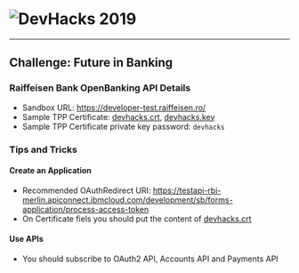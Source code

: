 # ![DevHacks 2019](https://api.myconnector.ro/files/events/logo/175/529e3c2db8e94cfa68c5e73ece5f4591.png)
---
## Challenge: Future in Banking
### Raiffeisen Bank OpenBanking API Details
* Sandbox URL: https://developer-test.raiffeisen.ro/
* Sample TPP Certificate: [devhacks.crt](devhacks.crt), [devhacks.key](devhacks.key)
* Sample TPP Certificate private key password: `devhacks`

### Tips and Tricks
#### Create an Application
* Recommended OAuthRedirect URI: https://testapi-rbi-merlin.apiconnect.ibmcloud.com/development/sb/forms-application/process-access-token
* On Certificate fiels you should put the content of [devhacks.crt](devhacks.crt)
#### Use APIs
* You should subscribe to OAuth2 API, Accounts API and Payments API
